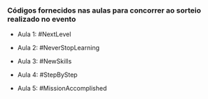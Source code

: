 ### Códigos fornecidos nas aulas para concorrer ao sorteio realizado no evento

- Aula 1: #NextLevel

- Aula 2: #NeverStopLearning

- Aula 3: #NewSkills

- Aula 4: #StepByStep

- Aula 5: #MissionAccomplished
